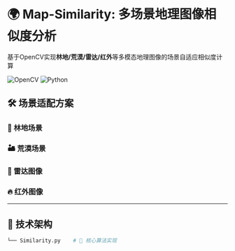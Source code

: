 # 🌍 Map-Similarity: 多场景地理图像相似度分析

基于OpenCV实现**林地/荒漠/雷达/红外**等多模态地理图像的场景自适应相似度计算

![OpenCV](https://img.shields.io/badge/OpenCV-4.8.0-blue) ![Python](https://img.shields.io/badge/Python-3.8%2B-green)

## 🛠️ 场景适配方案

### 🌳 林地场景
### 🏜️ 荒漠场景
### 📡 雷达图像
### 🔥 红外图像

---

## 📂 技术架构
```bash
└── Similarity.py    # 🧮 核心算法实现
```

